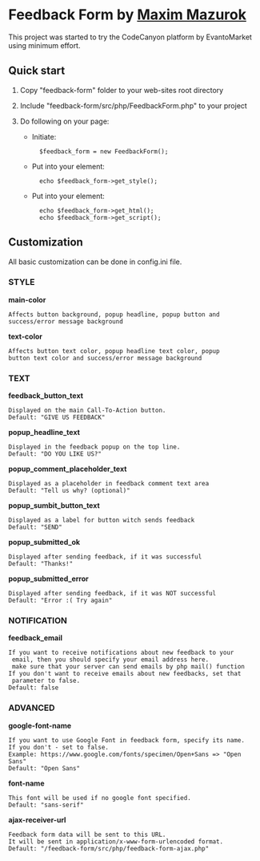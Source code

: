 Feedback Form by [Maxim Mazurok](http://codecanyon.net/user/maxim_mazurok)
====================

This project was started to try the CodeCanyon platform by EvantoMarket using minimum effort. 

Quick start
---------------------

1. Copy "feedback-form" folder to your web-sites root directory
2. Include "feedback-form/src/php/FeedbackForm.php" to your project
3. Do following on your page:

    - Initiate:
    
            $feedback_form = new FeedbackForm();
    - Put into your <head> element:
    
            echo $feedback_form->get_style();
    - Put into your <body> element:
    
            echo $feedback_form->get_html();
            echo $feedback_form->get_script();

Customization
---------------------

All basic customization can be done in config.ini file.

### STYLE

__main-color__

    Affects button background, popup headline, popup button and 
    success/error message background

__text-color__

    Affects button text color, popup headline text color, popup 
    button text color and success/error message background

### TEXT

__feedback_button_text__

    Displayed on the main Call-To-Action button. 
    Default: "GIVE US FEEDBACK"

__popup_headline_text__

    Displayed in the feedback popup on the top line. 
    Default: "DO YOU LIKE US?"

__popup_comment_placeholder_text__

    Displayed as a placeholder in feedback comment text area
    Default: "Tell us why? (optional)"
    
__popup_sumbit_button_text__

    Displayed as a label for button witch sends feedback
    Default: "SEND"
    
__popup_submitted_ok__

    Displayed after sending feedback, if it was successful
    Default: "Thanks!"
    
__popup_submitted_error__

    Displayed after sending feedback, if it was NOT successful
    Default: "Error :( Try again"
    
### NOTIFICATION

__feedback_email__

    If you want to receive notifications about new feedback to your
     email, then you should specify your email address here.
     make sure that your server can send emails by php mail() function
    If you don't want to receive emails about new feedbacks, set that
     parameter to false.
    Default: false
     
### ADVANCED

__google-font-name__

    If you want to use Google Font in feedback form, specify its name.
    If you don't - set to false.
    Example: https://www.google.com/fonts/specimen/Open+Sans => "Open Sans"
    Default: "Open Sans"

__font-name__

    This font will be used if no google font specified.
    Default: "sans-serif"
    
__ajax-receiver-url__

    Feedback form data will be sent to this URL.
    It will be sent in application/x-www-form-urlencoded format.
    Default: "/feedback-form/src/php/feedback-form-ajax.php"
